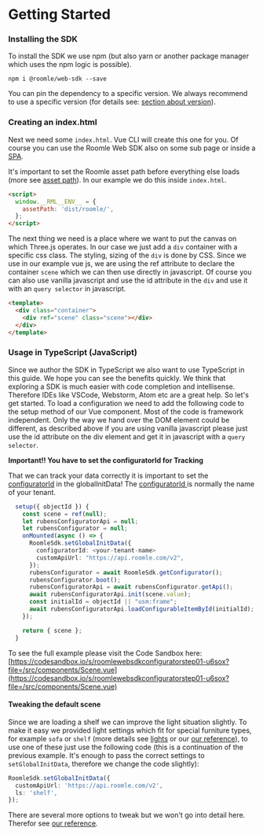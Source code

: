 # Getting Started

### Installing the SDK <a href="#installing-the-sdk" id="installing-the-sdk"></a>

To install the SDK we use npm (but also yarn or another package manager which uses the npm logic is possible).

```
npm i @roomle/web-sdk --save
```

You can pin the dependency to a specific version. We always recommend to use a specific version (for details see: [section about version](https://docs.roomle.com/web/guides/sdk/prerequisites.html)).

### Creating an index.html <a href="#creating-an-index-html" id="creating-an-index-html"></a>

Next we need some `index.html`. Vue CLI will create this one for you. Of course you can use the Roomle Web SDK also on some sub page or inside a [SPA](https://en.wikipedia.org/wiki/Single-page\_application).

It's important to set the Roomle asset path before everything else loads (more see [asset path](https://docs.roomle.com/web/guides/sdk/prerequisites.html#asset-path)). In our example we do this inside `index.html`.

```html
<script>
  window.__RML__ENV__ = {
    assetPath: 'dist/roomle/',
  };
</script>
```

The next thing we need is a place where we want to put the canvas on which Three.js operates. In our case we just add a `div` container with a specific css class. The styling, sizing of the `div` is done by CSS. Since we use in our example vue js, we are using the ref attribute to declare the container `scene` which we can then use directly in javascript. Of course you can also use vanilla javascript and use the id attribute in the `div` and use it with an `query selector` in javascript.

```html
<template>
  <div class="container">
    <div ref="scene" class="scene"></div>
  </div>
</template>
```

### Usage in TypeScript (JavaScript) <a href="#usage-in-typescript-javascript" id="usage-in-typescript-javascript"></a>

Since we author the SDK in TypeScript we also want to use TypeScript in this guide. We hope you can see the benefits quickly. We think that exploring a SDK is much easier with code completion and intellisense. Therefore IDEs like VSCode, Webstorm, Atom etc are a great help. So let's get started. To load a configuration we need to add the following code to the setup method of our Vue component. Most of the code is framework independent. Only the way we hand over the DOM element could be different, as described above if you are using vanilla javascript please just use the id attribute on the div element and get it in javascript with a `query selector`.

**Important!! You have to set the configuratorId for Tracking**

That we can track your data correctly it is important to set the [configuratorId](https://docs.roomle.com/rubens/rubens-sdk/rubens-sdk-reference/classes/configurator\_core\_src\_configurator.\_internal\_.default-7#configuratorid) in the globalInitData! The [configuratorId ](https://docs.roomle.com/rubens/rubens-sdk/rubens-sdk-reference/classes/configurator\_core\_src\_configurator.\_internal\_.default-7#configuratorid)is normally the name of your tenant.

```typescript
  setup({ objectId }) {
    const scene = ref(null);
    let rubensConfiguratorApi = null;
    let rubensConfigurator = null;
    onMounted(async () => {
      RoomleSdk.setGlobalInitData({
        configuratorId: <your-tenant-name>
        customApiUrl: "https://api.roomle.com/v2",
      });
      rubensConfigurator = await RoomleSdk.getConfigurator();
      rubensConfigurator.boot();
      rubensConfiguratorApi = await rubensConfigurator.getApi();
      await rubensConfiguratorApi.init(scene.value);
      const initialId = objectId || "usm:frame";
      await rubensConfiguratorApi.loadConfigurableItemById(initialId);
    });

    return { scene };
  }
```

To see the full example please visit the Code Sandbox here: [https://codesandbox.io/s/roomlewebsdkconfiguratorstep01-u6sox?file=/src/components/Scene.vue](https://codesandbox.io/s/roomlewebsdkconfiguratorstep01-u6sox?file=/src/components/Scene.vue)

#### Tweaking the default scene <a href="#tweaking-the-default-scene" id="tweaking-the-default-scene"></a>

Since we are loading a shelf we can improve the light situation slightly. To make it easy we provided light settings which fit for special furniture types, for example `sofa` or `shelf` (more details see [lights](https://docs.roomle.com/web/guides/sdk/configurator/scene-settings.html) or our [our reference](../rubens-sdk-reference/)), to use one of these just use the following code (this is a continuation of the previous example. It's enough to pass the correct settings to `setGlobalInitData`, therefore we change the code slightly):

```typescript
RoomleSdk.setGlobalInitData({
  customApiUrl: 'https://api.roomle.com/v2',
  ls: 'shelf',
});
```

There are several more options to tweak but we won't go into detail here. Therefor see [our reference](../rubens-sdk-reference/classes/configurator\_core\_src\_roomle\_configurator.default.md).
